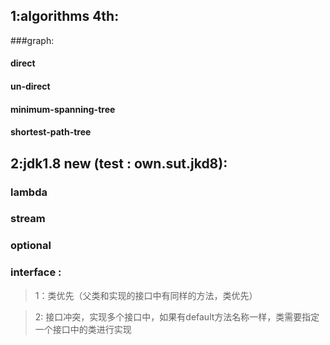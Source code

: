 ## 1:algorithms 4th:
###graph: 
#### direct
#### un-direct
#### minimum-spanning-tree
#### shortest-path-tree


## 2:jdk1.8 new (test : own.sut.jkd8):
### lambda
### stream
### optional
### interface : 
> 1：类优先（父类和实现的接口中有同样的方法，类优先）

> 2: 接口冲突，实现多个接口中，如果有default方法名称一样，类需要指定一个接口中的类进行实现
